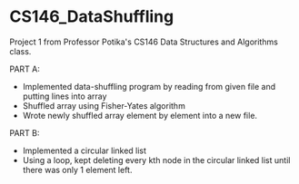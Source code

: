 # CS146_DataShuffling
Project 1 from Professor Potika's CS146 Data Structures and Algorithms class.

PART A:
 - Implemented data-shuffling program by reading from given file and putting lines into array
 - Shuffled array using Fisher-Yates algorithm
 - Wrote newly shuffled array element by element into a new file. 

PART B:
- Implemented a circular linked list
- Using a loop, kept deleting every kth node in the circular linked list until there was only 1 element left.
